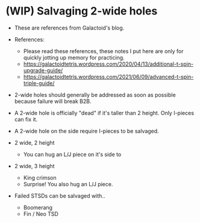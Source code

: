 # (WIP) Salvaging 2-wide holes
- These are references from Galactoid's blog.
- References: 
    - Please read these references, these notes I put here are only for quickly jotting up memory for practicing.
    - https://galactoidtetris.wordpress.com/2020/04/13/additional-t-spin-upgrade-guide/
    - https://galactoidtetris.wordpress.com/2021/06/09/advanced-t-spin-triple-guide/

- 2-wide holes should generally be addressed as soon as possible because failure will break B2B.
- A 2-wide hole is officially "dead" if it's taller than 2 height. Only I-pieces can fix it.
- A 2-wide hole on the side require I-pieces to be salvaged.

- 2 wide, 2 height
    - You can hug an L/J piece on it's side to 

- 2 wide, 3 height
    - King crimson
    - Surprise! You also hug an L/J piece.

- Failed STSDs can be salvaged with..
    - Boomerang
    - Fin / Neo TSD